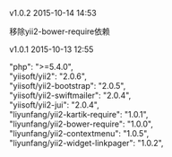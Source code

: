 v1.0.2 2015-10-14 14:53  

移除yii2-bower-require依赖

v1.0.1 2015-10-13 12:55  

"php": ">=5.4.0",  
"yiisoft/yii2": "2.0.6",  
"yiisoft/yii2-bootstrap": "2.0.5",  
"yiisoft/yii2-swiftmailer": "2.0.4",  
"yiisoft/yii2-jui": "2.0.4",  
"liyunfang/yii2-kartik-require": "1.0.1",  
"liyunfang/yii2-bower-require": "1.0.0",  
"liyunfang/yii2-contextmenu": "1.0.5",  
"liyunfang/yii2-widget-linkpager": "1.0.2",  

